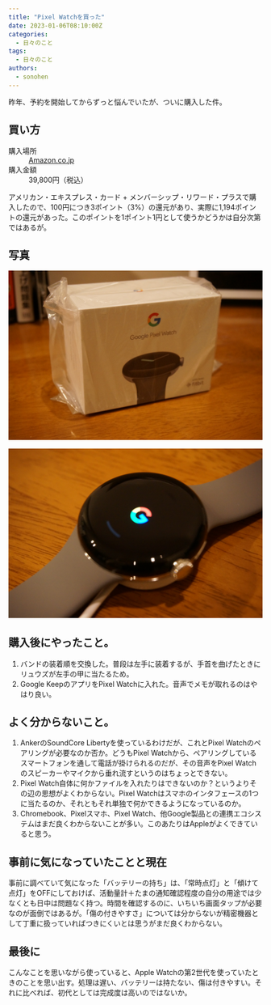 ```yaml
---
title: "Pixel Watchを買った"
date: 2023-01-06T08:10:00Z
categories:
  - 日々のこと
tags:
  - 日々のこと
authors:
  - sonohen
---
```


昨年、予約を開始してからずっと悩んでいたが、ついに購入した件。

## 買い方

<dl>
<dt>購入場所</dt>
<dd><a href="https://www.amazon.co.jp/">Amazon.co.jp</a></dd>
<dt>購入金額</dt>
<dd>39,800円（税込）</dd>
</dl>

アメリカン・エキスプレス・カード + メンバーシップ・リワード・プラスで購入したので、100円につき3ポイント（3%）の還元があり、実際に1,194ポイントの還元があった。このポイントを1ポイント1円として使うかどうかは自分次第ではあるが。

<!--more-->

## 写真

![箱](images/DSC00557.JPG)

![液晶はきれい](images/DSC00561.JPG)

## 購入後にやったこと。

1. バンドの装着順を交換した。普段は左手に装着するが、手首を曲げたときにリュウズが左手の甲に当たるため。
2. Google KeepのアプリをPixel Watchに入れた。音声でメモが取れるのはやはり良い。

## よく分からないこと。

1. AnkerのSoundCore Libertyを使っているわけだが、これとPixel Watchのペアリングが必要なのか否か。どうもPixel Watchから、ペアリングしているスマートフォンを通して電話が掛けられるのだが、その音声をPixel Watchのスピーカーやマイクから垂れ流すというのはちょっとできない。
2. Pixel Watch自体に何かファイルを入れたりはできないのか？というよりその辺の思想がよくわからない。Pixel Watchはスマホのインタフェースの1つに当たるのか、それともそれ単独で何かできるようになっているのか。
3. Chromebook、Pixelスマホ、Pixel Watch、他Google製品との連携エコシステムはまだ良くわからないことが多い。このあたりはAppleがよくできていると思う。

## 事前に気になっていたことと現在

事前に調べていて気になった「バッテリーの持ち」は、「常時点灯」と「傾けて点灯」をOFFにしておけば、活動量計＋たまの通知確認程度の自分の用途では少なくとも日中は問題なく持つ。時間を確認するのに、いちいち画面タップが必要なのが面倒ではあるが。「傷の付きやすさ」については分からないが精密機器として丁重に扱っていればつきにくいとは思うがまだ良くわからない。

## 最後に

こんなことを思いながら使っていると、Apple Watchの第2世代を使っていたときのことを思い出す。処理は遅い、バッテリーは持たない、傷は付きやすい。それに比べれば、初代としては完成度は高いのではないか。